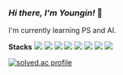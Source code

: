 ### _Hi there, I'm Youngin!_ 👋

<!--
**youngin05/youngin05** is a ✨ _special_ ✨ repository because its `README.md` (this file) appears on your GitHub profile.

Here are some ideas to get you started:

- 🔭 I’m currently working on ...
- 🌱 I’m currently learning ...
- 👯 I’m looking to collaborate on ...
- 🤔 I’m looking for help with ...
- 💬 Ask me about ...
- 📫 How to reach me: ...
- 😄 Pronouns: ...
- ⚡ Fun fact: ...
-->

I'm currently learning PS and AI.

**Stacks**
<img src="https://img.shields.io/badge/Python-3776AB?style=for-the-badge&logo=Python&logoColor=white">
<img src="https://img.shields.io/badge/C-A8B9CC?style=for-the-badge&logo=c&logoColor=white">
<img src="https://img.shields.io/badge/C++-00599C?style=for-the-badge&logo=cplusplus&logoColor=white">
<img src="https://img.shields.io/badge/HTML5-E34F26?style=for-the-badge&logo=html5&logoColor=white">
<img src="https://img.shields.io/badge/CSS-1572B6?style=for-the-badge&logo=css&logoColor=white">
<img src="https://img.shields.io/badge/JavaScript-색상?style=for-the-badge&logo=기술스택아이콘&logoColor=white">
<img src="https://img.shields.io/badge/Scratch-4D97FF?style=for-the-badge&logo=scratch&logoColor=white">
<img src="https://img.shields.io/badge/JavaScript-색상?style=for-the-badge&logo=기술스택아이콘&logoColor=white">

[![solved.ac profile](https://solvedac-cards-starcea.paring.moe/profile/young_out)](https://solved.ac/profile/young_out)

